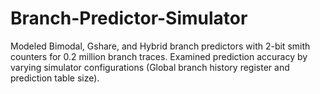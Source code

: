 # Branch-Predictor-Simulator
Modeled Bimodal, Gshare, and Hybrid branch predictors with 2-bit smith counters for 0.2 million branch traces. Examined prediction accuracy by varying simulator configurations (Global branch history register and prediction table size).
